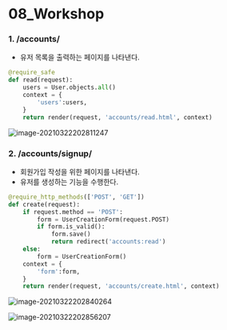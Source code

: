 # 08_Workshop



### 1. /accounts/

- 유저 목록을 출력하는 페이지를 나타낸다.

```python
@require_safe
def read(request):
    users = User.objects.all()
    context = {
        'users':users,
    }
    return render(request, 'accounts/read.html', context)
```

![image-20210322202811247](08_django_workshop.assets/image-20210322202811247.png)



### 2. /accounts/signup/

- 회원가입 작성을 위한 페이지를 나타낸다.
- 유저를 생성하는 기능을 수행한다.

```python
@require_http_methods(['POST', 'GET'])
def create(request):
    if request.method == 'POST':
        form = UserCreationForm(request.POST)
        if form.is_valid():
            form.save()
            return redirect('accounts:read')
    else:
        form = UserCreationForm()
    context = {
        'form':form,
    }
    return render(request, 'accounts/create.html', context)
```

![image-20210322202840264](08_django_workshop.assets/image-20210322202840264.png)

![image-20210322202856207](08_django_workshop.assets/image-20210322202856207.png)